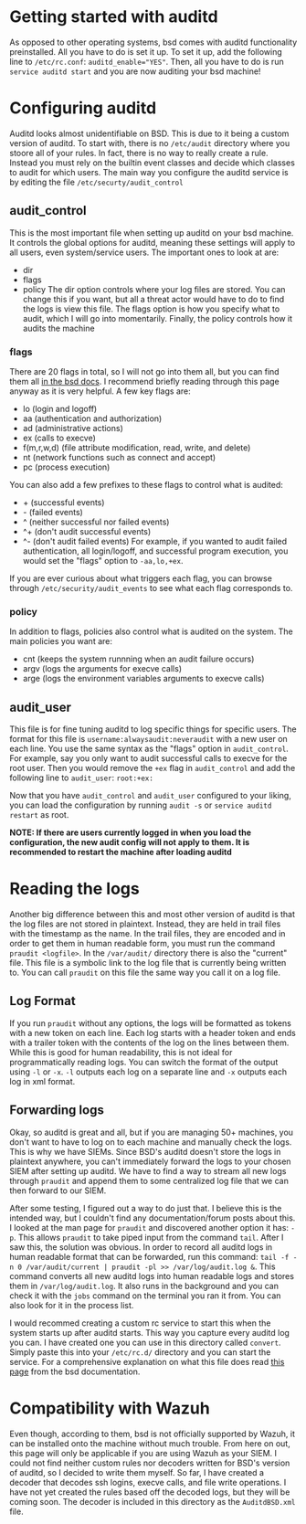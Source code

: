 # Getting started with auditd
As opposed to other operating systems, bsd comes with auditd functionality preinstalled.  All you have to do is set it up.  To set it up, add the following line to `/etc/rc.conf`: `auditd_enable="YES"`.  Then, all you have to do is run `service auditd start` and you are now auditing your bsd machine!

# Configuring auditd
Auditd looks almost unidentifiable on BSD.  This is due to it being a custom version of auditd.  To start with, there is no `/etc/audit` directory where you stoore all of your rules.  In fact, there is no way to really create a rule.  Instead you must rely on the builtin event classes and decide which classes to audit for which users.  The main way you configure the auditd service is by editing the file `/etc/securty/audit_control`

## audit\_control
This is the most important file when setting up auditd on your bsd machine.  It controls the global options for auditd, meaning these settings will apply to all users, even system/service users.  The important ones to look at are:
  - dir
  - flags
  - policy
The dir option controls where your log files are stored.  You can change this if you want, but all a threat actor would have to do to find the logs is view this file.  The flags option is how you specify what to audit, which I will go into momentarily.  Finally, the policy controls how it audits the machine

### flags
There are 20 flags in total, so I will not go into them all, but you can find them all [in the bsd docs](https://docs.freebsd.org/en/books/handbook/audit/#audit-config).  I recommend briefly reading through this page anyway as it is very helpful.  A few key flags are:
  - lo \(login and logoff\)
  - aa \(authentication and authorization\)
  - ad \(administrative actions\)
  - ex \(calls to execve\)
  - f\(m,r,w,d\) \(file attribute modification, read, write, and delete\)
  - nt \(network functions such as connect and accept\)
  - pc \(process execution\)

You can also add a few prefixes to these flags to control what is audited:
  - \+ \(successful events\)
  - \- \(failed events\)
  - ^ \(neither successful nor failed events\)
  - ^\+ \(don't audit successful events\)
  - ^\- \(don't audit failed events\)
For example, if you wanted to audit failed authentication, all login/logoff, and successful program execution, you would set the "flags" option to `-aa,lo,+ex`.

If you are ever curious about what triggers each flag, you can browse through `/etc/security/audit_events` to see what each flag corresponds to.

### policy
In addition to flags, policies also control what is audited on the system.  The main policies you want are:
  - cnt \(keeps the system runnning when an audit failure occurs\)
  - argv \(logs the arguments for execve calls\)
  - arge \(logs the environment variables arguments to execve calls\)

## audit\_user
This file is for fine tuning auditd to log specific things for specific users.  The format for this file is `username:alwaysaudit:neveraudit` with a new user on each line.  You use the same syntax as the "flags" option in `audit_control`.  For example, say you only want to audit successful calls to execve for the root user.  Then you would remove the `+ex` flag in `audit_control` and add the following line to `audit_user`: `root:+ex:`

Now that you have `audit_control` and `audit_user` configured to your liking, you can load the configuration by running `audit -s` or `service auditd restart` as root. 

**NOTE: If there are users currently logged in when you load the configuration, the new audit config will not apply to them.  It is recommended to restart the machine after loading auditd**

# Reading the logs
Another big difference between this and most other version of auditd is that the log files are not stored in plaintext.  Instead, they are held in trail files with the timestamp as the name.  In the trail files, they are encoded and in order to get them in human readable form, you must run the command `praudit <logfile>`.  In the `/var/audit/` directory there is also the "current" file.  This file is a symbolic link to the log file that is currently being written to.  You can call `praudit` on this file the same way you call it on a log file.

## Log Format
If you run `praudit` without any options, the logs will be formatted as tokens with a new token on each line.  Each log starts with a header token and ends with a trailer token with the contents of the log on the lines between them.  While this is good for human readability, this is not ideal for programmatically reading logs.  You can switch the format of the output using `-l` or `-x`.  `-l` outputs each log on a separate line and `-x` outputs each log in xml format.

## Forwarding logs
Okay, so auditd is great and all, but if you are managing 50+ machines, you don't want to have to log on to each machine and manually check the logs.  This is why we have SIEMs. Since BSD's auditd doesn't store the logs in plaintext anywhere, you can't immediately forward the logs to your chosen SIEM after setting up auditd.  We have to find a way to stream all new logs through `praudit` and append them to some centralized log file that we can then forward to our SIEM.

After some testing, I figured out a way to do just that.  I believe this is the intended way, but I couldn't find any documentation/forum posts about this.  I looked at the man page for `praudit` and discovered another option it has: `-p`. This allows `praudit` to take piped input from the command `tail`.  After I saw this, the solution was obvious.  In order to record all auditd logs in human readable format that can be forwarded, run this command: `tail -f -n 0 /var/audit/current | praudit -pl >> /var/log/audit.log &`.  This command converts all new auditd logs into human readable logs and stores them in `/var/log/audit.log`.  It also runs in the background and you can check it with the `jobs` command on the terminal you ran it from.  You can also look for it in the process list.

I would recommed creating a custom rc service to start this when the system starts up after auditd starts.  This way you capture every auditd log you can.  I have created one you can use in this directory called `convert`.  Simply paste this into your `/etc/rc.d/` directory and you can start the service.  For a comprehensive explanation on what this file does read [this page](https://docs.freebsd.org/en/articles/rc-scripting/) from the bsd documentation.

# Compatibility with Wazuh
Even though, according to them, bsd is not officially supported by Wazuh, it can be installed onto the machine without much trouble.  From here on out, this page will only be applicable if you are using Wazuh as your SIEM.  I could not find neither custom rules nor decoders written for BSD's version of auditd, so I decided to write them myself.  So far, I have created a decoder that decodes ssh logins, execve calls, and file write operations.  I have not yet created the rules based off the decoded logs, but they will be coming soon.  The decoder is included in this directory as the `AuditdBSD.xml` file. 

